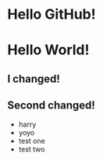 # Hello GitHub!
# Hello World!
## I changed!
## Second changed!
* harry
* yoyo
* test one
* test two
